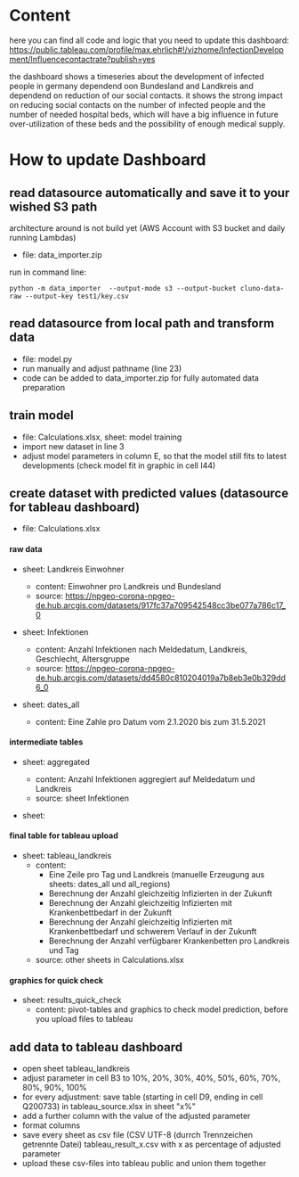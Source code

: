 # Content
here you can find all code and logic that you need to update this dashboard:
https://public.tableau.com/profile/max.ehrlich#!/vizhome/InfectionDevelopment/Influencecontactrate?publish=yes

the dashboard shows a timeseries about the development of infected people in germany dependend oon Bundesland and Landkreis and dependend on reduction of our social contacts. 
it shows the strong impact on reducing social contacts on the number of infected people and the number of needed hospital beds, which will have a big influence in future over-utilization of these beds and the possibility of enough medical supply.

# How to update Dashboard
## read datasource automatically and save it to your wished S3 path
architecture around is not build yet (AWS Account with S3 bucket and daily running Lambdas)

* file: data_importer.zip

run in command line:
```
python -m data_importer  --output-mode s3 --output-bucket cluno-data-raw --output-key test1/key.csv
```



## read datasource from local path and transform data
* file: model.py
* run manually and adjust pathname (line 23)
* code can be added to data_importer.zip for fully automated data preparation

## train model
* file: Calculations.xlsx, sheet: model training
* import new dataset in line 3
* adjust model parameters in column E, so that the model still fits to latest developments (check model fit in graphic in cell I44)

## create dataset with predicted values (datasource for tableau dashboard)
* file: Calculations.xlsx
#### raw data
* sheet: Landkreis Einwohner
  * content: Einwohner pro Landkreis und Bundesland
  * source: https://npgeo-corona-npgeo-de.hub.arcgis.com/datasets/917fc37a709542548cc3be077a786c17_0

* sheet: Infektionen
  * content: Anzahl Infektionen nach Meldedatum, Landkreis, Geschlecht, Altersgruppe
  * source: https://npgeo-corona-npgeo-de.hub.arcgis.com/datasets/dd4580c810204019a7b8eb3e0b329dd6_0

* sheet: dates_all
  * content: Eine Zahle pro Datum vom 2.1.2020 bis zum 31.5.2021

#### intermediate tables
* sheet: aggregated
  * content: Anzahl Infektionen aggregiert auf Meldedatum und Landkreis
  * source: sheet Infektionen

* sheet: 

#### final table for tableau upload
* sheet: tableau_landkreis
  * content: 
    * Eine Zeile pro Tag und Landkreis (manuelle Erzeugung aus sheets: dates_all und all_regions)
    * Berechnung der Anzahl gleichzeitig Infizierten in der Zukunft
    * Berechnung der Anzahl gleichzeitig Infizierten mit Krankenbettbedarf in der Zukunft
    * Berechnung der Anzahl gleichzeitig Infizierten mit Krankenbettbedarf und schwerem Verlauf in der Zukunft
    * Berechnung der Anzahl verfügbarer Krankenbetten pro Landkreis und Tag
  * source: other sheets in Calculations.xlsx

#### graphics for quick check
* sheet: results_quick_check
  * content: pivot-tables and graphics to check model prediction, before you upload files to tableau

## add data to tableau dashboard
* open sheet tableau_landkreis
* adjust parameter in cell B3 to 10%, 20%, 30%, 40%, 50%, 60%, 70%, 80%, 90%, 100%
* for every adjustment: save table (starting in cell D9, ending in cell Q200733) in tableau_source.xlsx in sheet "x%"
* add a further column with the value of the adjusted parameter
* format columns
* save every sheet as csv file (CSV UTF-8 (durrch Trennzeichen getrennte Datei) tableau_result_x.csv with x as percentage of adjusted parameter
* upload these csv-files into tableau public and union them together
